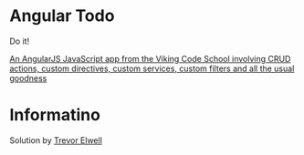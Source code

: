 # Angular Todo

Do it!

[An AngularJS JavaScript app from the Viking Code School involving CRUD actions, custom directives, custom services, custom filters and all the usual goodness](http://www.vikingcodeschool.com)

# Informatino

Solution by [Trevor Elwell](http://trevorelwell.me)